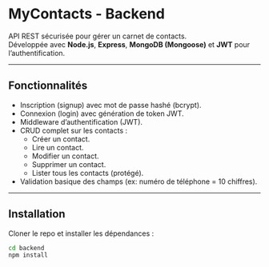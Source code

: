 # MyContacts - Backend

API REST sécurisée pour gérer un carnet de contacts.  
Développée avec **Node.js**, **Express**, **MongoDB (Mongoose)** et **JWT** pour l’authentification.

---

## Fonctionnalités
- Inscription (signup) avec mot de passe hashé (bcrypt).
- Connexion (login) avec génération de token JWT.
- Middleware d’authentification (JWT).
- CRUD complet sur les contacts :
  - Créer un contact.
  - Lire un contact.
  - Modifier un contact.
  - Supprimer un contact.
  - Lister tous les contacts (protégé).
- Validation basique des champs (ex: numéro de téléphone = 10 chiffres).

---

## Installation

Cloner le repo et installer les dépendances :

```bash
cd backend
npm install
